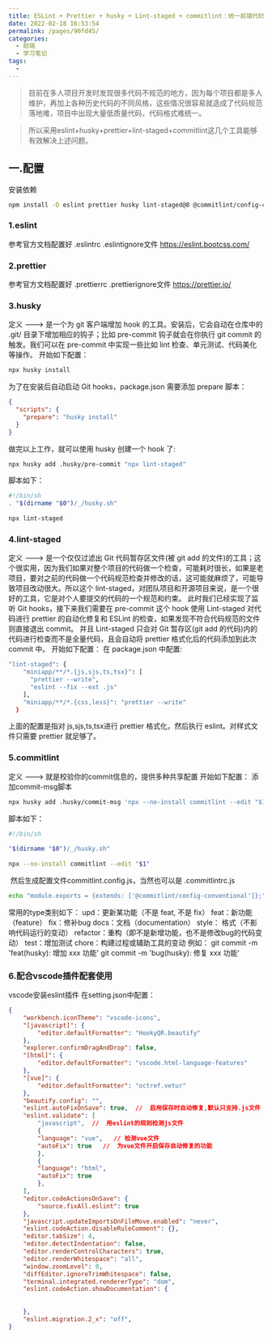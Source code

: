 ```yaml
---
title: ESLint + Prettier + husky + Lint-staged + commitlint：统一前端代码规范
date: 2022-02-18 16:53:54
permalink: /pages/90fd45/
categories:
  - 前端
  - 学习笔记
tags:
  - 
---
```


>   目前在多人项目开发时发现很多代码不规范的地方，因为每个项目都是多人维护，再加上各种历史代码的不同风格，这些情况很容易就造成了代码规范落地难，项目中出现大量低质量代码，代码格式难统一。

>   所以采用eslint+husky+prettier+lint-staged+commitlint这几个工具能够有效解决上述问题。
<!-- more -->

## 一.配置
安装依赖
```sh
npm install -D eslint prettier husky lint-staged@8 @commitlint/config-conventional @commitlint/cli eslint-config-prettier
```

### 1.eslint
参考官方文档配置好 .eslintrc .eslintignore文件
https://eslint.bootcss.com/
### 2.prettier
参考官方文档配置好 .prettierrc .prettierignore文件
https://prettier.io/
### 3.husky
定义 ---> 是一个为 git 客户端增加 hook 的工具。安装后，它会自动在仓库中的 .git/ 目录下增加相应的钩子；比如 pre-commit 钩子就会在你执行 git commit 的触发。我们可以在 pre-commit 中实现一些比如 lint 检查、单元测试、代码美化等操作。
开始如下配置：

```sh
npx husky install
```

为了在安装后自动启动 Git hooks，package.json 需要添加 prepare 脚本：

```json
{
  "scripts": {
    "prepare": "husky install"
  }
}
```

做完以上工作，就可以使用 husky 创建一个 hook 了:

```sh
npx husky add .husky/pre-commit "npx lint-staged"
```

脚本如下：

```sh
#!/bin/sh
. "$(dirname "$0")/_/husky.sh"
​
npx lint-staged
```

### 4.lint-staged
定义 --->  是一个仅仅过滤出 Git 代码暂存区文件(被 git add 的文件)的工具；这个很实用，因为我们如果对整个项目的代码做一个检查，可能耗时很长，如果是老项目，要对之前的代码做一个代码规范检查并修改的话，这可能就麻烦了，可能导致项目改动很大。所以这个 lint-staged，对团队项目和开源项目来说，是一个很好的工具，它是对个人要提交的代码的一个规范和约束。
此时我们已经实现了监听 Git hooks，接下来我们需要在 pre-commit 这个 hook 使用 Lint-staged 对代码进行 prettier 的自动化修复和 ESLint 的检查，如果发现不符合代码规范的文件则直接退出 commit。
并且 Lint-staged 只会对 Git 暂存区(git add 的代码)内的代码进行检查而不是全量代码，且会自动将 prettier 格式化后的代码添加到此次 commit 中。
开始如下配置：
在 package.json 中配置:

```sh
"lint-staged": {
    "miniapp/**/*.{js,sjs,ts,tsx}": [
      "prettier --write",
      "eslint --fix --ext .js"
    ],
    "miniapp/**/*.{css,less}": "prettier --write"
  }
```

上面的配置是指对 js,sjs,ts,tsx进行 prettier 格式化，然后执行 eslint。对样式文件只需要 prettier 就足够了。
### 5.commitlint
定义 --->  就是校验你的commit信息的，提供多种共享配置
开始如下配置：
添加commit-msg脚本
```sh
npx husky add .husky/commit-msg 'npx --no-install commitlint --edit "$1"'
```
脚本如下：
```sh
#!/bin/sh
​
"$(dirname "$0")/_/husky.sh"
​
npx --no-install commitlint --edit "$1"
```
​
然后生成配置文件commitlint.config.js，当然也可以是 .commitlintrc.js

```sh
echo "module.exports = {extends: ['@commitlint/config-conventional']};" > commitlint.config.js
```

常用的type类别如下：
upd：更新某功能（不是 feat, 不是 fix）
feat：新功能（feature）
fix：修补bug
docs：文档（documentation）
style： 格式（不影响代码运行的变动）
refactor：重构（即不是新增功能，也不是修改bug的代码变动）
test：增加测试
chore：构建过程或辅助工具的变动
例如：
git commit -m 'feat(husky): 增加 xxx 功能'
git commit -m 'bug(husky): 修复 xxx 功能'
### 6.配合vscode插件配套使用
vscode安装eslint插件
在setting.json中配置：
```json
{
    "workbench.iconTheme": "vscode-icons",
    "[javascript]": {
        "editor.defaultFormatter": "HookyQR.beautify"
    },
    "explorer.confirmDragAndDrop": false,
    "[html]": {
        "editor.defaultFormatter": "vscode.html-language-features"
    },
    "[vue]": {
        "editor.defaultFormatter": "octref.vetur"
    },
    "beautify.config": "",
    "eslint.autoFixOnSave": true,  //  启用保存时自动修复,默认只支持.js文件
    "eslint.validate": [
        "javascript",  //  用eslint的规则检测js文件
        {
        "language": "vue",   // 检测vue文件
        "autoFix": true   //  为vue文件开启保存自动修复的功能
        },
        {
        "language": "html",
        "autoFix": true
        },
    ],
    "editor.codeActionsOnSave": {
        "source.fixAll.eslint": true
    },
    "javascript.updateImportsOnFileMove.enabled": "never",
    "eslint.codeAction.disableRuleComment": {},
    "editor.tabSize": 4,
    "editor.detectIndentation": false,
    "editor.renderControlCharacters": true,
    "editor.renderWhitespace": "all",
    "window.zoomLevel": 0,
    "diffEditor.ignoreTrimWhitespace": false,
    "terminal.integrated.rendererType": "dom",
    "eslint.codeAction.showDocumentation": {
​
    
    },
    "eslint.migration.2_x": "off",
}
```

 
 <comment/> 